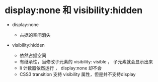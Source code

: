 display:none 和 visibility:hidden
===

+ display:none
  + 占据的空间消失


+ visibility:hidden
  + 依然占据空间
  + 有继承性，当修改子元素的 visibility: visible ， 子元素就会显示出来
  + li 计数器依然运行 ， display:none 却不会
  + CSS3 transition 支持 visibility 属性，但是并不支持display